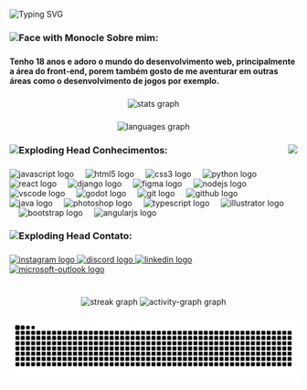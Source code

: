 ![Typing SVG](https://readme-typing-svg.herokuapp.com?font=Space+Mono&weight=700&size=36&duration=3000&pause=959&color=4704F7&center=true&vCenter=true&random=false&width=600&lines=Oi+%F0%9F%91%8B!;Me+chamo+Camile;mas+pode+me+chamar+de+Andra;:%29)

###

<h3 align="left">   <img src="https://raw.githubusercontent.com/Tarikul-Islam-Anik/Animated-Fluent-Emojis/master/Emojis/Smilies/Face%20with%20Monocle.png" alt="Face with Monocle" width="40" height="40" />   Sobre mim:</h3>

###

<h4 align="left">Tenho 18 anos e adoro o mundo do desenvolvimento web, principalmente a área do front-end, porem também gosto de me aventurar em outras áreas como o desenvolvimento de jogos por exemplo.
</h4>

###

<div align="center">
  <img src="https://github-readme-stats.vercel.app/api?username=Andra-sun&hide_title=false&hide_rank=false&show_icons=true&include_all_commits=true&count_private=true&disable_animations=false&theme=tokyonight&locale=pt-br&hide_border=true&order=1&border_radius=24&card_width=500" height="200" alt="stats 
  graph"  />
  
  ###
  ###
  
  <img src="https://github-readme-stats.vercel.app/api/top-langs?username=Andra-sun&locale=pt-br&hide_title=false&layout=compact&card_width=415&langs_count=5&theme=tokyonight&hide_border=true&order=5&border_radius=20" height="200" alt="languages graph"  />
</div>

###

<img align="right" height="200" src="https://31.media.tumblr.com/tumblr_lr6c6eiVqB1r039o7o1_400.gif"  />

<h3 align="left">
<img
src="https://raw.githubusercontent.com/Tarikul-Islam-Anik/Animated-Fluent-Emojis/master/Emojis/Smilies/Exploding%20Head.png"
alt="Exploding Head" width="40" height="40" />   Conhecimentos:</h3>

###
###
###


<div align="left">
  <img src="https://cdn.jsdelivr.net/gh/devicons/devicon/icons/javascript/javascript-original.svg" height="30" alt="javascript logo"  />
  <img width="12" />
  <img src="https://cdn.jsdelivr.net/gh/devicons/devicon/icons/html5/html5-original.svg" height="30" alt="html5 logo"  />
  <img width="12" />
  <img src="https://cdn.jsdelivr.net/gh/devicons/devicon/icons/css3/css3-original.svg" height="30" alt="css3 logo"  />
  <img width="12" />
  <img src="https://cdn.jsdelivr.net/gh/devicons/devicon/icons/python/python-original.svg" height="30" alt="python logo"  />
  <img width="12" />
  <img src="https://cdn.jsdelivr.net/gh/devicons/devicon/icons/react/react-original.svg" height="30" alt="react logo"  />
  <img width="12" />
  <img src="https://cdn.jsdelivr.net/gh/devicons/devicon/icons/django/django-plain.svg" height="30" alt="django logo"  />
  <img width="12" />
  <img src="https://cdn.jsdelivr.net/gh/devicons/devicon/icons/figma/figma-original.svg" height="30" alt="figma logo"  />
  <img width="12" />
  <img src="https://cdn.jsdelivr.net/gh/devicons/devicon/icons/nodejs/nodejs-original.svg" height="30" alt="nodejs logo"  />
  <img width="12" />
  <img src="https://cdn.jsdelivr.net/gh/devicons/devicon/icons/vscode/vscode-original.svg" height="30" alt="vscode logo"  />
  <img width="12" />
  <img src="https://cdn.jsdelivr.net/gh/devicons/devicon/icons/godot/godot-original.svg" height="30" alt="godot logo"  />
  <img width="12" />
  <img src="https://cdn.jsdelivr.net/gh/devicons/devicon/icons/git/git-original.svg" height="30" alt="git logo"  />
  <img width="12" />
  <img src="https://cdn.jsdelivr.net/gh/devicons/devicon/icons/github/github-original.svg" height="30" alt="github logo"  />
  <img width="12" />
  <img src="https://cdn.jsdelivr.net/gh/devicons/devicon/icons/java/java-original.svg" height="30" alt="java logo"  />
  <img width="12" />
  <img src="https://cdn.jsdelivr.net/gh/devicons/devicon/icons/photoshop/photoshop-plain.svg" height="30" alt="photoshop logo"  />
  <img width="12" />
  <img src="https://cdn.jsdelivr.net/gh/devicons/devicon/icons/typescript/typescript-original.svg" height="30" alt="typescript logo"  />
  <img width="12" />
  <img src="https://cdn.jsdelivr.net/gh/devicons/devicon/icons/illustrator/illustrator-plain.svg" height="30" alt="illustrator logo"  />
  <img width="12" />
  <img src="https://cdn.jsdelivr.net/gh/devicons/devicon/icons/bootstrap/bootstrap-original.svg" height="30" alt="bootstrap logo"  />
  <img width="12" />
  <img src="https://cdn.jsdelivr.net/gh/devicons/devicon/icons/angularjs/angularjs-original.svg" height="30" alt="angularjs logo"  />
</div>

###
###
###

<h3 align="left"><img src="https://raw.githubusercontent.com/Tarikul-Islam-Anik/Animated-Fluent-Emojis/master/Emojis/Smilies/Left%20Speech%20Bubble.png" alt="Exploding Head" width="40" height="40" />   Contato:</h3>

###

<div align="left">
  <a href="https://www.instagram.com/c.a.m.i_le/" target="_blank">
    <img src="https://img.shields.io/static/v1?message=Instagram&logo=instagram&label=&color=E4405F&logoColor=white&labelColor=&style=for-the-badge" height="35" alt="instagram logo"  />
  </a>
  <a href="andra_sun" target="_blank">
    <img src="https://img.shields.io/static/v1?message=Discord&logo=discord&label=&color=7289DA&logoColor=white&labelColor=&style=for-the-badge" height="35" alt="discord logo"  />
  </a>
  <a href="https://www.linkedin.com/in/camile-andrade-guimar%C3%A3es-41b238300/" target="_blank">
    <img src="https://img.shields.io/static/v1?message=LinkedIn&logo=linkedin&label=&color=0077B5&logoColor=white&labelColor=&style=for-the-badge" height="35" alt="linkedin logo"  />
  </a>
  <a href="camilea_guimaraes@outlook.com" target="_blank">
    <img src="https://img.shields.io/static/v1?message=Outlook&logo=microsoft-outlook&label=&color=0078D4&logoColor=white&labelColor=&style=for-the-badge" height="35" alt="microsoft-outlook logo"  />
  </a>
</div>

###

<br clear="both">

<div align="center">
  <img src="https://streak-stats.demolab.com?user=Andra-sun&locale=pt-br&mode=weekly&theme=tokyonight&hide_border=true&border_radius=20&order=3" height="200" alt="streak graph"  />
  <img src="https://github-readme-activity-graph.vercel.app/graph?username=Andra-sun&hide_border=true&radius=20&theme=react&area=true&order=5" height="400" alt="activity-graph graph"  />
</div>

###

<img src="https://raw.githubusercontent.com/Andra-sun/Andra-sun/output/snake.svg" alt="Snake animation" />

###
